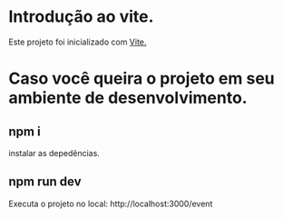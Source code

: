 # Introdução ao vite.
Este projeto foi inicializado com <a href="https://vitejs.dev/guide/">Vite.</a>

# Caso você queira o projeto em seu ambiente de desenvolvimento.
<h2>npm i</h2>
instalar as depedências.

<h2>npm run dev</h2>
Executa o projeto no local: http://localhost:3000/event